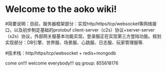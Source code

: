 # Welcome to the aoko wiki!


#简要说明：目前，服务器框架部分：实现http/https/tcp/websocket等网络接口，以及初步制定基础的protobuf client-server（c2s）协议+server-server（s2s）协议，外部网关服基本功能实现，登录服正在实现第三方登陆功能。规划实现部分：DB引擎、世界服、场景服、心跳服、日志服、玩家管理服等.

#技术栈：http/https/tcp/websocket + redis+mongodb

come on!!!
welcome everybody!!!
qq group: 855618176
